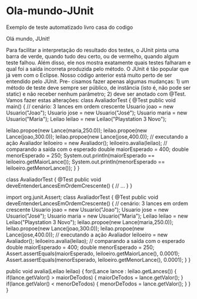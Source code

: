 # Ola-mundo-JUnit
Exemplo de teste automatizado livro casa do codigo

Olá mundo, JUnit!

Para facilitar a interpretação do resultado dos testes, o JUnit pinta uma barra
de verde, quando tudo deu certo, ou de vermelho, quando algum teste falhou.
Além disso, ele nos mostra exatamente quais testes falharam e qual foi a saída
incorreta produzida pelo método. O JUnit é tão popular que já vem com o
Eclipse.
Nosso código anterior está muito perto de ser entendido pelo JUnit. Pre-
cisamos fazer apenas algumas mudanças: 1) um método de teste deve sempre
ser público, de instância (isto é, não pode ser static) e não receber nenhum
parâmetro; 2) deve ser anotado com @Test. Vamos fazer estas alterações:
class AvaliadorTest {
@Test
public void main() {
// cenário: 3 lances em ordem crescente
Usuario joao = new Usuario("Joao");
Usuario jose = new Usuario("José");
Usuario maria = new Usuario("Maria");
Leilao leilao = new Leilao("Playstation 3 Novo");

leilao.propoe(new Lance(maria,250.0));
leilao.propoe(new Lance(joao,300.0));
leilao.propoe(new Lance(jose,400.0));
// executando a ação
Avaliador leiloeiro = new Avaliador();
leiloeiro.avalia(leilao);
// comparando a saída com o esperado
double maiorEsperado = 400;
double menorEsperado = 250;
System.out.println(maiorEsperado ==
leiloeiro.getMaiorLance());
System.out.println(menorEsperado ==
leiloeiro.getMenorLance());
}
}


class AvaliadorTest {
@Test
public void deveEntenderLancesEmOrdemCrescente() {
// ...
}
}


import org.junit.Assert;
class AvaliadorTest {
@Test
public void deveEntenderLancesEmOrdemCrescente() {
// cenário: 3 lances em ordem crescente
Usuario joao = new Usuario("Joao");
Usuario jose = new Usuario("José");
Usuario maria = new Usuario("Maria");
Leilao leilao = new Leilao("Playstation 3 Novo");
leilao.propoe(new Lance(maria,250.0));
leilao.propoe(new Lance(joao,300.0));
leilao.propoe(new Lance(jose,400.0));
// executando a ação
Avaliador leiloeiro = new Avaliador();
leiloeiro.avalia(leilao);
// comparando a saída com o esperado
double maiorEsperado = 400;
double menorEsperado = 250;
Assert.assertEquals(maiorEsperado,
leiloeiro.getMaiorLance(), 0.0001);
Assert.assertEquals(menorEsperado,
leiloeiro.getMenorLance(), 0.0001);
}
}

public void avalia(Leilao leilao) {
for(Lance lance : leilao.getLances()) {
if(lance.getValor() > maiorDeTodos) {
maiorDeTodos = lance.getValor();
}
if(lance.getValor() < menorDeTodos) {
menorDeTodos = lance.getValor();
}
}
}
